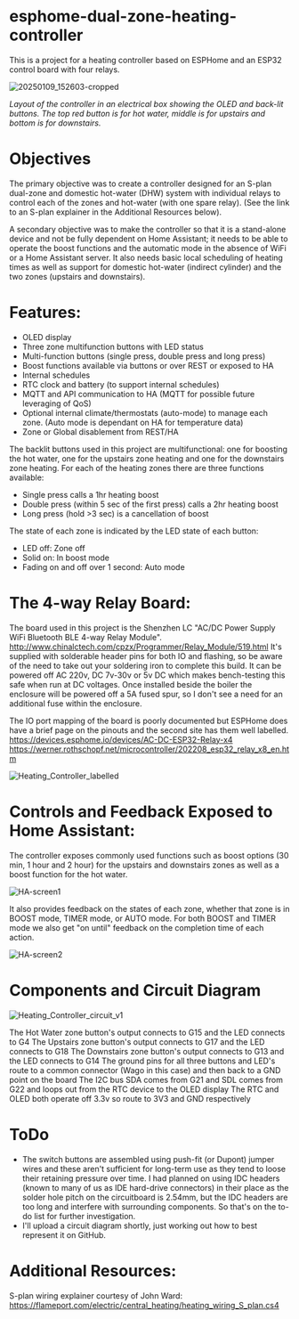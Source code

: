 # esphome-dual-zone-heating-controller

This is a project for a heating controller based on ESPHome and an ESP32 control board with four relays. 

![20250109_152603-cropped](https://github.com/user-attachments/assets/7383f497-5f0b-4594-a1be-1189d921672c)

*Layout of the controller in an electrical box showing the OLED and back-lit buttons. The top red button is for hot water, middle is for upstairs and bottom is for downstairs.*

# Objectives
The primary objective was to create a controller designed for an S-plan dual-zone and domestic hot-water (DHW) system with individual relays to control each of the zones and hot-water (with one spare relay). (See the link to an S-plan explainer in the Additional Resources below).

A secondary objective was to make the controller so that it is a stand-alone device and not be fully dependent on Home Assistant; it needs to be able to operate the boost functions and the automatic mode in the absence of WiFi or a Home Assistant server. It also needs basic local scheduling of heating times as well as support for domestic hot-water (indirect cylinder) and the two zones (upstairs and downstairs).

# Features:
 - OLED display
 - Three zone multifunction buttons with LED status
 - Multi-function buttons (single press, double press and long press)
 - Boost functions available via buttons or over REST or exposed to HA
 - Internal schedules
 - RTC clock and battery (to support internal schedules)
 - MQTT and API communication to HA (MQTT for possible future leveraging of QoS)
 - Optional internal climate/thermostats (auto-mode) to manage each zone. (Auto mode is dependant on HA for temperature data)
 - Zone or Global disablement from REST/HA

The backlit buttons used in this project are multifunctional: one for boosting the hot water, one for the upstairs zone heating and one for the downstairs zone heating. 
For each of the heating zones there are three functions available:
  - Single press calls a 1hr heating boost
  - Double press (within 5 sec of the first press) calls a 2hr heating boost
  - Long press (hold >3 sec) is a cancellation of boost

The state of each zone is indicated by the LED state of each button:
  - LED off: Zone off
  - Solid on: In boost mode
  - Fading on and off over 1 second: Auto mode

# The 4-way Relay Board:
The board used in this project is the Shenzhen LC "AC/DC Power Supply WiFi Bluetooth BLE 4-way Relay Module". 
http://www.chinalctech.com/cpzx/Programmer/Relay_Module/519.html
It's supplied with solderable header pins for both IO and flashing, so be aware of the need to take out your soldering iron to complete this build. 
It can be powered off AC 220v, DC 7v-30v or 5v DC which makes bench-testing this safe when run at DC voltages. Once installed beside the boiler the enclosure will be powered off a 5A fused spur, so I don't see a need for an additional fuse within the enclosure. 

The IO port mapping of the board is poorly documented but ESPHome does have a brief page on the pinouts and the second site has them well labelled.
https://devices.esphome.io/devices/AC-DC-ESP32-Relay-x4
https://werner.rothschopf.net/microcontroller/202208_esp32_relay_x8_en.htm

![Heating_Controller_labelled](https://github.com/user-attachments/assets/35c3ca37-1f9e-4d52-b6dd-7448ca5dcd5b)

# Controls and Feedback Exposed to Home Assistant:
The controller exposes commonly used functions such as boost options (30 min, 1 hour and 2 hour) for the upstairs and downstairs zones as well as a boost function for the hot water. 

![HA-screen1](https://github.com/user-attachments/assets/5cb6633a-0480-4367-ad9f-962a77ada3b8)

It also provides feedback on the states of each zone, whether that zone is in BOOST mode, TIMER mode, or AUTO mode. For both BOOST and TIMER mode we also get "on until" feedback on the completion time of each action. 

![HA-screen2](https://github.com/user-attachments/assets/ca0305a7-b6b1-44fe-8c40-a8bba1dfc599)

# Components and Circuit Diagram
![Heating_Controller_circuit_v1](https://github.com/user-attachments/assets/d00b8ab4-eb0a-4f56-be9c-624883408a95)

The Hot Water zone button's output connects to G15 and the LED connects to G4
The Upstairs zone button's output connects to G17 and the LED connects to G18
The Downstairs zone button's output connects to G13 and the LED connects to G14
The ground pins for all three buttons and LED's route to a common connector (Wago in this case) and then back to a GND point on the board
The I2C bus SDA comes from G21 and SDL comes from G22 and loops out from the RTC device to the OLED display
The RTC and OLED both operate off 3.3v so route to 3V3 and GND respectively

# ToDo
 - The switch buttons are assembled using push-fit (or Dupont) jumper wires and these aren't sufficient for long-term use as they tend to loose their retaining pressure over time. I had planned on using IDC headers (known to many of us as IDE hard-drive connectors) in their place as the solder hole pitch on the circuitboard is 2.54mm, but the IDC headers are too long and interfere with surrounding components. So that's on the to-do list for further investigation.
 - I'll upload a circuit diagram shortly, just working out how to best represent it on GitHub.

# Additional Resources:
S-plan wiring explainer courtesy of John Ward: https://flameport.com/electric/central_heating/heating_wiring_S_plan.cs4
